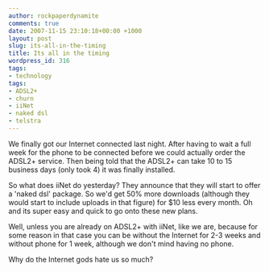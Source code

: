 ```yaml
---
author: rockpaperdynamite
comments: true
date: 2007-11-15 23:10:18+00:00 +1000
layout: post
slug: its-all-in-the-timing
title: Its all in the timing
wordpress_id: 316
tags:
- technology
tags:
- ADSL2+
- churn
- iiNet
- naked dsl
- telstra
---
```


We finally got our Internet connected last night. After having to wait a full week for the phone to be connected before we could actually order the ADSL2+ service. Then being told that the ADSL2+ can take 10 to 15 business days (only took 4) it was finally installed.

So what does iiNet do yesterday? They announce that they will start to offer a 'naked dsl' package. So we'd get 50% more downloads (although they would start to include uploads in that figure) for $10 less every month. Oh and its super easy and quick to go onto these new plans.

Well, unless you are already on ADSL2+ with iiNet, like we are, because for some reason in that case you can be without the Internet for 2-3 weeks and without phone for 1 week, although we don't mind having no phone.

Why do the Internet gods hate us so much?
